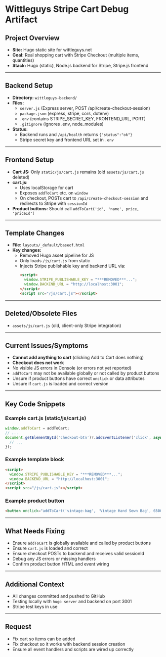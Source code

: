 # Wittleguys Stripe Cart Debug Artifact

## Project Overview
- **Site:** Hugo static site for wittleguys.net
- **Goal:** Real shopping cart with Stripe Checkout (multiple items, quantities)
- **Stack:** Hugo (static), Node.js backend for Stripe, Stripe.js frontend

---

## Backend Setup
- **Directory:** `wittleguys-backend/`
- **Files:**
  - `server.js` (Express server, POST /api/create-checkout-session)
  - `package.json` (express, stripe, cors, dotenv)
  - `.env` (contains STRIPE_SECRET_KEY, FRONTEND_URL, PORT)
  - `.gitignore` (ignores .env, node_modules)
- **Status:**
  - Backend runs and `/api/health` returns `{"status":"ok"}`
  - Stripe secret key and frontend URL set in `.env`

---

## Frontend Setup
- **Cart JS:** Only `static/js/cart.js` remains (old `assets/js/cart.js` deleted)
- **cart.js:**
  - Uses localStorage for cart
  - Exposes `addToCart` etc. on `window`
  - On checkout, POSTs cart to `/api/create-checkout-session` and redirects to Stripe with `sessionId`
- **Product buttons:** Should call `addToCart('id', 'name', price, 'priceId')`

---

## Template Changes
- **File:** `layouts/_default/baseof.html`
- **Key changes:**
  - Removed Hugo asset pipeline for JS
  - Only loads `/js/cart.js` from static
  - Injects Stripe publishable key and backend URL via:
    ```html
    <script>
      window.STRIPE_PUBLISHABLE_KEY = "***REMOVED***...";
      window.BACKEND_URL = "http://localhost:3001";
    </script>
    <script src="/js/cart.js"></script>
    ```

---

## Deleted/Obsolete Files
- `assets/js/cart.js` (old, client-only Stripe integration)

---

## Current Issues/Symptoms
- **Cannot add anything to cart** (clicking Add to Cart does nothing)
- **Checkout does not work**
- No visible JS errors in Console (or errors not yet reported)
- `addToCart` may not be available globally or not called by product buttons
- Unsure if product buttons have correct `onclick` or data attributes
- Unsure if `cart.js` is loaded and correct version

---

## Key Code Snippets
### Example cart.js (static/js/cart.js)
```js
window.addToCart = addToCart;
// ...
document.getElementById('checkout-btn')?.addEventListener('click', async () => {
  // ...
});
```

### Example template block
```html
<script>
  window.STRIPE_PUBLISHABLE_KEY = "***REMOVED***...";
  window.BACKEND_URL = "http://localhost:3001";
</script>
<script src="/js/cart.js"></script>
```

### Example product button
```html
<button onclick="addToCart('vintage-bag', 'Vintage Hand Sewn Bag', 6500, 'price_1Nxxxxxxx')">Add to Cart</button>
```

---

## What Needs Fixing
- Ensure `addToCart` is globally available and called by product buttons
- Ensure `cart.js` is loaded and correct
- Ensure checkout POSTs to backend and receives valid sessionId
- Debug any JS errors or missing handlers
- Confirm product button HTML and event wiring

---

## Additional Context
- All changes committed and pushed to GitHub
- Testing locally with `hugo server` and backend on port 3001
- Stripe test keys in use

---

## Request
- Fix cart so items can be added
- Fix checkout so it works with backend session creation
- Ensure all event handlers and scripts are wired up correctly 